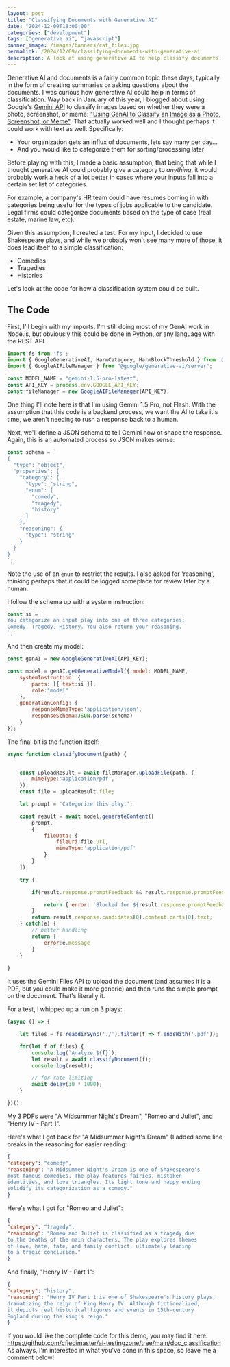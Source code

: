 ```yaml
---
layout: post
title: "Classifying Documents with Generative AI"
date: "2024-12-09T18:00:00"
categories: ["development"]
tags: ["generative ai", "javascript"]
banner_image: /images/banners/cat_files.jpg
permalink: /2024/12/09/classifying-documents-with-generative-ai
description: A look at using generative AI to help classify documents.
---
```


Generative AI and documents is a fairly common topic these days, typically in the form of creating summaries or asking questions about the documents. I was curious how generative AI could help in terms of classification. Way back in January of this year, I blogged about using Google's [Gemini API](https://ai.google.dev/) to classify images based on whether they were a photo, screenshot, or meme: ["Using GenAI to Classify an Image as a Photo, Screenshot, or Meme"](https://www.raymondcamden.com/2024/01/18/using-genai-to-classify-an-image-as-a-photo-screenshot-or-meme). That actually worked well and I thought perhaps it could work with text as well. Specifically:

* Your organization gets an influx of documents, lets say many per day...
* And you would like to categorize them for sorting/processing later

Before playing with this, I made a basic assumption, that being that while I thought generative AI could probably give a category to *anything*, it would probably work a heck of a lot better in cases where your inputs fall into a certain set list of categories. 

For example, a company's HR team could have resumes coming in with categories being useful for the types of jobs applicable to the candidate. Legal firms could categorize documents based on the type of case (real estate, marine law, etc). 

Given this assumption, I created a test. For my input, I decided to use Shakespeare plays, and while we probably won't see many more of those, it does lead itself to a simple classification:

* Comedies
* Tragedies
* Histories

Let's look at the code for how a classification system could be built.

## The Code

First, I'll begin with my imports. I'm still doing most of my GenAI work in Node.js, but obviously this could be done in Python, or any language with the REST API.

```js
import fs from 'fs'; 
import { GoogleGenerativeAI, HarmCategory, HarmBlockThreshold } from '@google/generative-ai';
import { GoogleAIFileManager } from "@google/generative-ai/server";

const MODEL_NAME = "gemini-1.5-pro-latest";
const API_KEY = process.env.GOOGLE_API_KEY;
const fileManager = new GoogleAIFileManager(API_KEY);
```

One thing I'll note here is that I'm using Gemini 1.5 Pro, not Flash. With the assumption that this code is a backend process, we want the AI to take it's time, we aren't needing to rush a response back to a human.

Next, we'll define a JSON schema to tell Gemini how ot shape the response. Again, this is an automated process so JSON makes sense:

```js
const schema = `
{
  "type": "object",
  "properties": {
    "category": {
      "type": "string",
      "enum": [
        "comedy",
        "tragedy",
        "history"
      ]
    },
    "reasoning": {
      "type": "string"
    }
  }
}
`;
```

Note the use of an `enum` to restrict the results. I also asked for 'reasoning', thinking perhaps that it could be logged someplace for review later by a human. 

I follow the schema up with a system instruction:

```js
const si = `
You categorize an input play into one of three categories: 
Comedy, Tragedy, History. You also return your reasoning.
`;
```

And then create my model:

```js
const genAI = new GoogleGenerativeAI(API_KEY);

const model = genAI.getGenerativeModel({ model: MODEL_NAME, 
	systemInstruction: {
		parts: [{ text:si }],
		role:"model"
	},
	generationConfig: {
		responseMimeType:'application/json',
		responseSchema:JSON.parse(schema)
	} 
});
```

The final bit is the function itself:

```js
async function classifyDocument(path) {


	const uploadResult = await fileManager.uploadFile(path, {
		mimeType:'application/pdf',
	});
	const file = uploadResult.file;

	let prompt = 'Categorize this play.';

	const result = await model.generateContent([
		prompt, 
		{
			fileData: {
				fileUri:file.uri, 
				mimeType:'application/pdf'
			}
		}
	]);

	try {

		if(result.response.promptFeedback && result.response.promptFeedback.blockReason) {

			return { error: `Blocked for ${result.response.promptFeedback.blockReason}` };
		}
		return result.response.candidates[0].content.parts[0].text;
	} catch(e) {
		// better handling
		return {
			error:e.message
		}
	}
	
}
```

It uses the Gemini Files API to upload the document (and assumes it is a PDF, but you could make it more generic) and then runs the simple prompt on the document. That's literally it. 

For a test, I whipped up a run on 3 plays:

```js
(async () => {

	let files = fs.readdirSync('./').filter(f => f.endsWith('.pdf'));

	for(let f of files) {
		console.log(`Analyze ${f}`);
		let result = await classifyDocument(f);
		console.log(result);

		// for rate limiting
		await delay(30 * 1000);
	}

})();
```

My 3 PDFs were "A Midsummer Night's Dream", "Romeo and Juliet", and "Henry IV - Part 1". 

Here's what I got back for "A Midsummer Night's Dream" (I added some line breaks in the reasoning for easier reading:

```json
{
"category": "comedy", 
"reasoning": "A Midsummer Night's Dream is one of Shakespeare's 
most famous comedies. The play features fairies, mistaken 
identities, and love triangles. Its light tone and happy ending
solidify its categorization as a comedy."
}
```

Here's what I got for "Romeo and Juliet":

```json
{
"category": "tragedy", 
"reasoning": "Romeo and Juliet is classified as a tragedy due
to the deaths of the main characters. The play explores themes
of love, hate, fate, and family conflict, ultimately leading
to a tragic conclusion."
}
```

And finally, "Henry IV - Part 1":

```json
{
"category": "history", 
"reasoning": "Henry IV Part 1 is one of Shakespeare's history plays, 
dramatizing the reign of King Henry IV. Although fictionalized, 
it depicts real historical figures and events in 15th-century 
England during the king's reign."
}
```

If you would like the complete code for this demo, you may find it here: <https://github.com/cfjedimaster/ai-testingzone/tree/main/doc_classification> As always, I'm interested in what you've done in this space, so leave me a comment below!